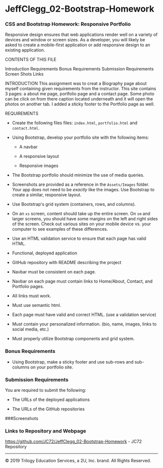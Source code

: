 # JeffClegg_02-Bootstrap-Homework
### CSS and Bootstrap Homework: Responsive Portfolio

Responsive design ensures that web applications render well on a variety of devices and window or screen sizes. As a developer, you will likely be asked to create a mobile-first application or add responsive design to an existing application. 

CONTENTS OF THIS FILE

Introduction
Requirements
Bonus Requirements
Submission Requirements
Screen Shots
Links


INTRODUCTION
This assignment was to creat a Biography page about myself containing given requirements from the instructor.  This site contains 3 pages: a about me page, portfolio page and a contact page.  Some photo can be click on from there caption located underneath and it will open the photos on another tab.  I added a sticky footer to the Portfolio page as well.



REQUIREMENTS

* Create the following files files: `index.html`, `portfolio.html` and `contact.html`.

* Using Bootstrap, develop your portfolio site with the following items:

   * A navbar

   * A responsive layout

   * Responsive images

* The Bootstrap portfolio should minimize the use of media queries.

* Screenshots are provided as a reference in the `Assets/Images` folder. Your app does not need to be _exactly_ like the images. Use Bootstrap to create a similar, responsive layout.

* Use Bootstrap's grid system (containers, rows, and columns).

* On an `xs` screen, content should take up the entire screen. On `sm` and larger screens, you should have some margins on the left and right sides of the screen. Check out various sites on your mobile device vs. your computer to see examples of these differences.

* Use an HTML validation service to ensure that each page has valid HTML.

* Functional, deployed application

* GitHub repository with README describing the project

* Navbar must be consistent on each page.

* Navbar on each page must contain links to Home/About, Contact, and Portfolio pages.

* All links must work.

* Must use semantic html.

* Each page must have valid and correct HTML. (use a validation service)

* Must contain your personalized information. (bio, name, images, links to social media, etc.)

* Must properly utilize Bootstrap components and grid system.

### Bonus Requirements

* Using Bootstrap, make a sticky footer and use sub-rows and sub-columns on your portfolio site.


### Submission Requirements
You are required to submit the following:

* The URLs of the deployed applications

* The URLs of the GitHub repositories


###Screenshots


### Links to Repository and Webpage

https://github.com/JC72/JeffClegg_02-Bootstrap-Homework - JC72 Repository


- - -

© 2019 Trilogy Education Services, a 2U, Inc. brand. All Rights Reserved.